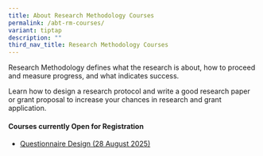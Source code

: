 ```yaml
---
title: About Research Methodology Courses
permalink: /abt-rm-courses/
variant: tiptap
description: ""
third_nav_title: Research Methodology Courses
---
```

<p>Research Methodology defines what the research is about, how to proceed
and measure progress, and what indicates success.&nbsp;</p>
<p>Learn how to design a research protocol and write a good research paper
or grant proposal to increase your chances in research and grant application.</p>
<p></p>
<h4><strong>Courses currently Open for Registration</strong></h4>
<p></p>
<ul data-tight="true" class="tight">
<li>
<p><a href="https://talentdev.gri.nhg.com.sg/questionnaire-design/" rel="noopener nofollow" target="_blank">Questionnaire Design (28 August 2025)</a>
</p>
</li>
</ul>
<p></p>